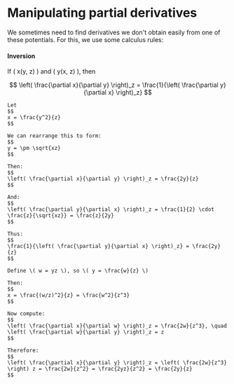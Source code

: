 # Manipulating partial derivatives

We sometimes need to find derivatives we don't obtain easily from one of these potentials. For this, we use some calculus rules:

#### Inversion

If \( x(y, z) \) and \( y(x, z) \), then

$$
\left( \frac{\partial x}{\partial y} \right)_z = \frac{1}{\left( \frac{\partial y}{\partial x} \right)_z}
$$

````{example}
Let 
$$
x = \frac{y^2}{z}
$$

We can rearrange this to form:  
$$
y = \pm \sqrt{xz}
$$

Then:
$$
\left( \frac{\partial x}{\partial y} \right)_z = \frac{2y}{z}
$$

And:
$$
\left( \frac{\partial y}{\partial x} \right)_z = \frac{1}{2} \cdot \frac{z}{\sqrt{xz}} = \frac{z}{2y}
$$

Thus:
$$
\frac{1}{\left( \frac{\partial y}{\partial x} \right)_z} = \frac{2y}{z}
$$

Define \( w = yz \), so \( y = \frac{w}{z} \)

Then:
$$
x = \frac{(w/z)^2}{z} = \frac{w^2}{z^3}
$$

Now compute:
$$
\left( \frac{\partial x}{\partial w} \right)_z = \frac{2w}{z^3}, \quad \left( \frac{\partial w}{\partial y} \right)_z = z
$$

Therefore:
$$
\left( \frac{\partial x}{\partial y} \right)_z = \left( \frac{2w}{z^3} \right) z = \frac{2w}{z^2} = \frac{2yz}{z^2} = \frac{2y}{z}
$$
